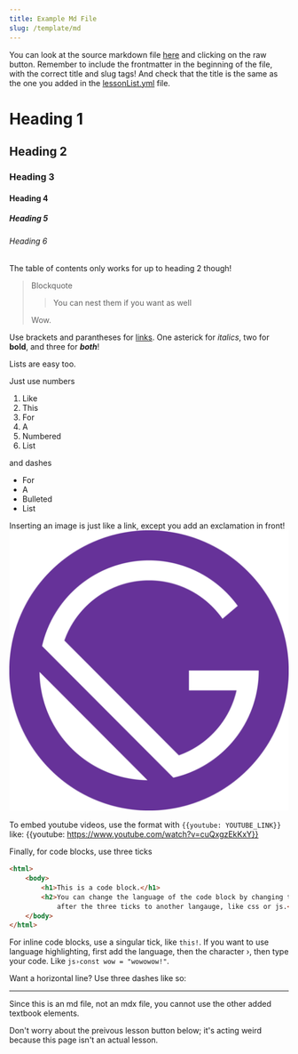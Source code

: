 ```yaml
---
title: Example Md File
slug: /template/md
---
```


You can look at the source markdown file [here](https://github.com/superandybean/learning-the-express-way/blob/master/lessons/exampleMd.md) and clicking on the raw button. Remember to include the frontmatter in the beginning of the file, with the correct title and slug tags! And check that the title is the same as the one you added in the [lessonList.yml](https://github.com/superandybean/learning-the-express-way/blob/master/data/lessonList.yml) file.

# Heading 1

## Heading 2

### Heading 3

#### Heading 4

##### Heading 5

###### Heading 6

The table of contents only works for up to heading 2 though!

> Blockquote
> 
> > You can nest them if you want as well      
>  
> Wow.

Use brackets and parantheses for [links](). One asterick for *italics*, two for **bold**, and three for ***both***!

Lists are easy too.

Just use numbers

1. Like
2. This
3. For
4. A
5. Numbered
6. List

and dashes 

- For
- A
- Bulleted
- List

Inserting an image is just like a link, except you add an exclamation in front!        
![](../src/images/icon.png)

To embed youtube videos, use the format with `{{youtube: YOUTUBE_LINK}}` like:
{{youtube: https://www.youtube.com/watch?v=cuQxgzEkKxY}}

Finally, for code blocks, use three ticks

```html
<html>
    <body>
        <h1>This is a code block.</h1>
        <h2>You can change the language of the code block by changing the html 
            after the three ticks to another langauge, like css or js.</h2>
    </body>
</html>
```

For inline code blocks, use a singular tick, like `this!`. If you want to use language highlighting, first add the language, then the character ›, then type your code. Like `js›const wow = "wowowow!"`.

Want a horizontal line? Use three dashes like so:

---

Since this is an md file, not an mdx file, you cannot use the other added textbook elements.     

Don't worry about the preivous lesson button below; it's acting weird because this page isn't an actual lesson.
